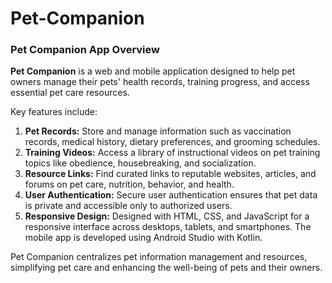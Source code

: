 # Pet-Companion

### Pet Companion App Overview 

**Pet Companion** is a web and mobile application designed to help pet owners manage their pets' health records, training progress, and access essential pet care resources.

Key features include:

1. **Pet Records:** Store and manage information such as vaccination records, medical history, dietary preferences, and grooming schedules. 
2. **Training Videos:** Access a library of instructional videos on pet training topics like obedience, housebreaking, and socialization. 
3. **Resource Links:** Find curated links to reputable websites, articles, and forums on pet care, nutrition, behavior, and health. 
4. **User Authentication:** Secure user authentication ensures that pet data is private and accessible only to authorized users.  
5. **Responsive Design:** Designed with HTML, CSS, and JavaScript for a responsive interface across desktops, tablets, and smartphones. The mobile app is developed using Android Studio with Kotlin.  

Pet Companion centralizes pet information management and resources, simplifying pet care and enhancing the well-being of pets and their owners.
